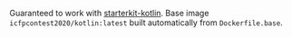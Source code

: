 Guaranteed to work with [starterkit-kotlin](https://github.com/icfpcontest2020/starterkit-kotlin).
Base image `icfpcontest2020/kotlin:latest` built automatically from `Dockerfile.base`.

